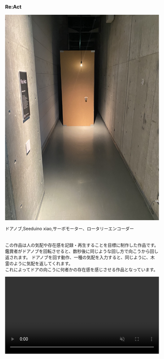 ### Re:Act

!["react画像"](../pics/react_main.jpg)

ドアノブ,Seeduino xiao,サーボモーター、ロータリーエンコーダー
<br>
<br>
<br>
この作品は人の気配や存在感を記録・再生することを目標に制作した作品です。<br>
鑑賞者がドアノブを回転させると、数秒後に同じような回し方で向こうから回し返されます。
ドアノブを回す動作、一種の気配を入力すると、同じように、木霊のように気配を返してくれます。<br>
これによってドアの向こうに何者かの存在感を感じさせる作品となっています。



<video controls playsinline autoplay loop muted="true" src="../pics/react.mp4" type="video/webm" width="100%">
 Sorry, your browser doesn't support embedded videos.
</video>